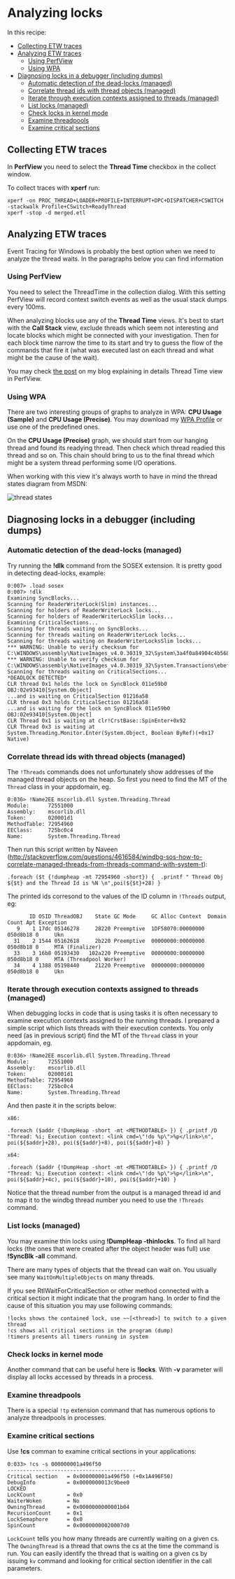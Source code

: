 Analyzing locks
===============

In this recipe:

  - [Collecting ETW traces](#collecting-etw-traces)
  - [Analyzing ETW traces](#analyzing-etw-traces)
    - [Using PerfView](#using-perfview)
    - [Using WPA](#using-wpa)
  - [Diagnosing locks in a debugger (including dumps)](#diagnosing-locks-in-a-debugger-including-dumps)
    - [Automatic detection of the dead-locks (managed)](#automatic-detection-of-the-dead-locks-managed)
    - [Correlate thread ids with thread objects (managed)](#correlate-thread-ids-with-thread-objects-managed)
    - [Iterate through execution contexts assigned to threads (managed)](#iterate-through-execution-contexts-assigned-to-threads-managed)
    - [List locks (managed)](#list-locks-managed)
    - [Check locks in kernel mode](#check-locks-in-kernel-mode)
    - [Examine threadpools](#examine-threadpools)
    - [Examine critical sections](#examine-critical-sections)

## Collecting ETW traces

In **PerfView** you need to select the **Thread Time** checkbox in the collect window.

To collect traces with **xperf** run:

    xperf -on PROC_THREAD+LOADER+PROFILE+INTERRUPT+DPC+DISPATCHER+CSWITCH -stackwalk Profile+CSwitch+ReadyThread
    xperf -stop -d merged.etl

## Analyzing ETW traces

Event Tracing for Windows is probably the best option when we need to analyze the thread waits. In the paragraphs below you can find information

### Using PerfView

You need to select the ThreadTime in the collection dialog. With this setting PerfView will record context switch events as well as the usual stack dumps every 100ms.

When analyzing blocks use any of the **Thread Time** views. It's best to start with the **Call Stack** view, exclude threads which seem not interesting and locate blocks which might be connected with your investigation. Then for each block time narrow the time to its start and try to guess the flow of the commands that fire it (what was executed last on each thread and what might be the cause of the wait).

You may check [the post](https://lowleveldesign.wordpress.com/2015/10/01/understanding-the-thread-time-view-in-perfview/) on my blog explaining in details Thread Time view in PerfView.

### Using WPA

There are two interesting groups of graphs to analyze in WPA: **CPU Usage (Sample)** and **CPU Usage (Precise)**. You may download my [WPA Profile](async-analysis-profile.wpaProfile) or use one of the predefined ones. 

On the **CPU Usage (Precise)** graph, we should start from our hanging thread and found its readying thread. Then check which thread readied this thread and so on. This chain should bring to us to the final thread which might be a system thread performing some I/O operations.

When working with this view it's always worth to have in mind the thread states diagram from MSDN:

![thread states](thread-states.jpg)

## Diagnosing locks in a debugger (including dumps)

### Automatic detection of the dead-locks (managed)

Try running the **!dlk** command from the SOSEX extension. It is pretty good in detecting dead-locks, example:

```
0:007> .load sosex
0:007> !dlk
Examining SyncBlocks...
Scanning for ReaderWriterLock(Slim) instances...
Scanning for holders of ReaderWriterLock locks...
Scanning for holders of ReaderWriterLockSlim locks...
Examining CriticalSections...
Scanning for threads waiting on SyncBlocks...
Scanning for threads waiting on ReaderWriterLock locks...
Scanning for threads waiting on ReaderWriterLocksSlim locks...
*** WARNING: Unable to verify checksum for C:\WINDOWS\assembly\NativeImages_v4.0.30319_32\System\3a4f0a84904c4b568b6621b30306261c\System.ni.dll
*** WARNING: Unable to verify checksum for C:\WINDOWS\assembly\NativeImages_v4.0.30319_32\System.Transactions\ebef418f08844f99287024d1790a62a4\System.Transactions.ni.dll
Scanning for threads waiting on CriticalSections...
*DEADLOCK DETECTED*
CLR thread 0x1 holds the lock on SyncBlock 011e59b0 OBJ:02e93410[System.Object]
...and is waiting on CriticalSection 01216a58
CLR thread 0x3 holds CriticalSection 01216a58
...and is waiting for the lock on SyncBlock 011e59b0 OBJ:02e93410[System.Object]
CLR Thread 0x1 is waiting at clr!CrstBase::SpinEnter+0x92
CLR Thread 0x3 is waiting at System.Threading.Monitor.Enter(System.Object, Boolean ByRef)(+0x17 Native)
```

### Correlate thread ids with thread objects (managed)

The `!Threads` commands does not unfortunately show addresses of the managed thread objects on the heap. So first you need to find the MT of the `Thread` class in your appdomain, eg.

```
0:036> !Name2EE mscorlib.dll System.Threading.Thread
Module:      72551000
Assembly:    mscorlib.dll
Token:       020001d1
MethodTable: 72954960
EEClass:     725bc0c4
Name:        System.Threading.Thread
```

Then run this script written by Naveen (<http://stackoverflow.com/questions/4616584/windbg-sos-how-to-correlate-managed-threads-from-threads-command-with-system-t>):

```
.foreach ($t {!dumpheap -mt 72954960 -short}) {  .printf " Thread Obj ${$t} and the Thread Id is %N \n",poi(${$t}+28) }
```

The printed ids corresond to the values of the ID column in `!Threads` output, eg:

```
       ID OSID ThreadOBJ    State GC Mode     GC Alloc Context  Domain   Count Apt Exception
   9    1 17dc 05146278     28220 Preemptive  1DF58070:00000000 050d8b18 0     Ukn
  31    2 1544 05162618     2b220 Preemptive  00000000:00000000 050d8b18 0     MTA (Finalizer)
  33    3 16b8 05193430   102a220 Preemptive  00000000:00000000 050d8b18 0     MTA (Threadpool Worker)
  34    4 1388 05198440     21220 Preemptive  00000000:00000000 050d8b18 0     Ukn
```

### Iterate through execution contexts assigned to threads (managed)

When debugging locks in code that is using tasks it is often necessary to examine execution contexts assigned to the running threads. I prepared a simple script which lists threads with their execution contexts. You only need (as in previous script) find the MT of the `Thread` class in your appdomain, eg.

```
0:036> !Name2EE mscorlib.dll System.Threading.Thread
Module:      72551000
Assembly:    mscorlib.dll
Token:       020001d1
MethodTable: 72954960
EEClass:     725bc0c4
Name:        System.Threading.Thread
```

And then paste it in the scripts below:

    x86:

    .foreach ($addr {!DumpHeap -short -mt <METHODTABLE> }) { .printf /D "Thread: %i; Execution context: <link cmd=\"!do %p\">%p</link>\n", poi(${$addr}+28), poi(${$addr}+8), poi(${$addr}+8) }

    x64:

    .foreach ($addr {!DumpHeap -short -mt <METHODTABLE> }) { .printf /D "Thread: %i; Execution context: <link cmd=\"!do %p\">%p</link>\n", poi(${$addr}+4c), poi(${$addr}+10), poi(${$addr}+10) }

Notice that the thread number from the output is a managed thread id and to map it to the windbg thread number you need to use the `!Threads` command.

### List locks (managed)

You may examine thin locks using **!DumpHeap -thinlocks**.  To find all hard locks (the ones that were created after the object header was full) use **!SyncBlk -all** command.

There are many types of objects that the thread can wait on. You usually see many `WaitOnMultipleObjects` on many threads.

If you see RtlWaitForCriticalSection or other method connected with a critical section it might indicate that the program hang. In order to find the cause of this situation you may use following commands:

    !locks shows the contained lock, use ~~[<thread>] to switch to a given thread
    !cs shows all critical sections in the program (dump)
    !timers presents all timers running in system

### Check locks in kernel mode

Another command that can be useful here is **!locks**. With **-v** parameter will display all locks accessed by threads in a process.

### Examine threadpools

There is a special `!tp` extension command that has numerous options to analyze threadpools in processes.

### Examine critical sections

Use **!cs** comman to examine critical sections in your applications:

    0:033> !cs -s 000000001a496f50
    -----------------------------------------
    Critical section   = 0x000000001a496f50 (+0x1A496F50)
    DebugInfo          = 0x0000000013c9bee0
    LOCKED
    LockCount          = 0x0
    WaiterWoken        = No
    OwningThread       = 0x0000000000001b04
    RecursionCount     = 0x1
    LockSemaphore      = 0x0
    SpinCount          = 0x00000000020007d0

`LockCount` tells you how many threads are currently waiting on a given cs. The `OwningThread` is a thread that owns the cs at the time the command is run. You can easily identify the thread that is waiting on a given cs by issuing `kv` command and looking for critical section identifier in the call parameters.


